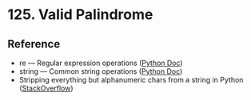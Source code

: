 # 125. Valid Palindrome

## Reference

- re — Regular expression operations ([Python Doc](https://docs.python.org/3/library/re.html))
- string — Common string operations ([Python Doc](https://docs.python.org/3/library/string.html))
- Stripping everything but alphanumeric chars from a string in Python ([StackOverflow](https://stackoverflow.com/questions/1276764/stripping-everything-but-alphanumeric-chars-from-a-string-in-python))
